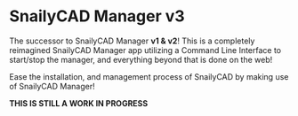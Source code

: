 # SnailyCAD Manager v3

The successor to SnailyCAD Manager **v1 & v2**! This is a completely reimagined SnailyCAD Manager app utilizing a Command Line Interface to start/stop the manager, and everything beyond that is done on the web!

Ease the installation, and management process of SnailyCAD by making use of SnailyCAD Manager!

**THIS IS STILL A WORK IN PROGRESS**
